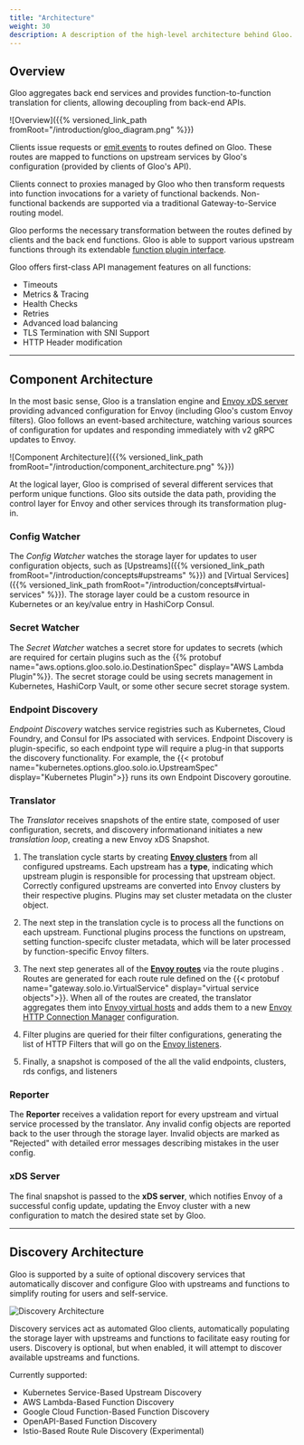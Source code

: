 ```yaml
---
title: "Architecture"
weight: 30
description: A description of the high-level architecture behind Gloo.
---
```


## Overview

Gloo aggregates back end services and provides function-to-function translation for clients, allowing decoupling from back-end APIs.

![Overview]({{% versioned_link_path fromRoot="/introduction/gloo_diagram.png" %}})

Clients issue requests or [emit events](https://github.com/solo-io/gloo-sdk-go) to routes defined on Gloo. These routes are mapped to functions on upstream services by Gloo's configuration (provided by clients of Gloo's API).

Clients connect to proxies managed by Gloo who then transform requests into function invocations for a variety of functional backends. Non-functional backends are supported via a traditional Gateway-to-Service routing model.

Gloo performs the necessary transformation between the routes defined by clients and the back end functions. Gloo is able to support various upstream functions through its extendable [function plugin interface](https://github.com/solo-io/gloo/blob/master/projects/gloo/pkg/plugins/plugin_interface.go).

Gloo offers first-class API management features on all functions:

* Timeouts
* Metrics & Tracing
* Health Checks
* Retries
* Advanced load balancing
* TLS Termination with SNI Support
* HTTP Header modification

---

## Component Architecture

In the most basic sense, Gloo is a translation engine and [Envoy xDS server](https://github.com/envoyproxy/data-plane-api/blob/master/xds_protocol.rst) providing advanced configuration for Envoy (including Gloo's custom Envoy filters). Gloo follows an event-based architecture, watching various sources of configuration for updates and responding immediately with v2 gRPC updates to Envoy.

![Component Architecture]({{% versioned_link_path fromRoot="/introduction/component_architecture.png" %}})

At the logical layer, Gloo is comprised of several different services that perform unique functions. Gloo sits outside the data path, providing the control layer for Envoy and other services through its transformation plug-in.

### Config Watcher

The *Config Watcher* watches the storage layer for updates to user configuration objects, such as [Upstreams]({{% versioned_link_path fromRoot="/introduction/concepts#upstreams" %}}) and [Virtual Services]({{% versioned_link_path fromRoot="/introduction/concepts#virtual-services" %}}). The storage layer could be a custom resource in Kubernetes or an key/value entry in HashiCorp Consul.

### Secret Watcher

The *Secret Watcher* watches a secret store for updates to secrets (which are required for certain plugins such as the {{% protobuf name="aws.options.gloo.solo.io.DestinationSpec" display="AWS Lambda Plugin"%}}. The secret storage could be using secrets management in Kubernetes, HashiCorp Vault, or some other secure secret storage system.

### Endpoint Discovery

*Endpoint Discovery* watches service registries such as Kubernetes, Cloud Foundry, and Consul for IPs associated with services. Endpoint Discovery is plugin-specific, so each endpoint type will require a plug-in that supports the discovery functionality. For example, the {{< protobuf name="kubernetes.options.gloo.solo.io.UpstreamSpec" display="Kubernetes Plugin">}} runs its own Endpoint Discovery goroutine.

### Translator

The *Translator* receives snapshots of the entire state, composed of user configuration, secrets, and discovery informationand initiates a new *translation loop*, creating a new Envoy xDS Snapshot.

1. The translation cycle starts by creating **[Envoy clusters](https://www.envoyproxy.io/docs/envoy/v1.8.0/api-v1/cluster_manager/cluster)** from all configured upstreams. Each upstream has a **type**, indicating which upstream plugin is responsible for processing that upstream object. Correctly configured upstreams are converted into Envoy clusters by their respective plugins. Plugins may set cluster metadata on the cluster object.

1. The next step in the translation cycle is to process all the functions on each upstream. Functional plugins process the functions on upstream, setting function-specifc cluster metadata, which will be later processed by function-specific Envoy filters.

1. The next step generates all of the **[Envoy routes](https://www.envoyproxy.io/docs/envoy/latest/api-v2/api/v2/route/route.proto.html?highlight=route)** via the route plugins . Routes are generated for each route rule defined on the {{< protobuf name="gateway.solo.io.VirtualService" display="virtual service objects">}}. When all of the routes are created, the translator aggregates them into [Envoy virtual hosts](https://www.envoyproxy.io/docs/envoy/latest/api-v2/api/v2/route/route.proto#route-virtualhost)
  and adds them to a new [Envoy HTTP Connection Manager](https://www.envoyproxy.io/docs/envoy/v1.11.2/intro/arch_overview/http/http_connection_management.html#http-connection-management) configuration.

1. Filter plugins are queried for their filter configurations, generating the list of HTTP Filters that will go on the [Envoy listeners](https://www.envoyproxy.io/docs/envoy/latest/configuration/listeners/listeners).

1. Finally, a snapshot is composed of the all the valid endpoints, clusters, rds configs, and listeners

### Reporter

The **Reporter** receives a validation report for every upstream and virtual service processed by the translator. Any invalid config objects are reported back to the user through the storage layer. Invalid objects are marked as "Rejected" with detailed error messages describing mistakes in the user config.

### xDS Server

The final snapshot is passed to the **xDS server**, which notifies Envoy of a successful config update, updating the Envoy cluster with a new configuration to match the desired state set by Gloo.

--- 

## Discovery Architecture

Gloo is supported by a suite of optional discovery services that automatically discover and configure Gloo with
upstreams and functions to simplify routing for users and self-service.

![Discovery Architecture](../discovery_architecture.png "Discovery Architecture")

Discovery services act as automated Gloo clients, automatically populating the storage layer with upstreams and functions
to facilitate easy routing for users. Discovery is optional, but when enabled, it will attempt to discover available
upstreams and functions.

Currently supported:

* Kubernetes Service-Based Upstream Discovery
* AWS Lambda-Based Function Discovery
* Google Cloud Function-Based Function Discovery
* OpenAPI-Based Function Discovery
* Istio-Based Route Rule Discovery (Experimental)

